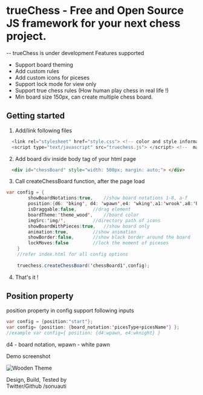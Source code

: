 # trueChess - Free and Open Source JS framework for your next chess project.
-- trueChess is under development
Features supported
- Support board theming
- Add custom rules
- Add custom icons for piceses 
- Support lock mode for view only
- Support true chess rules (How human play chess in real life !)
- Min board size 150px, can create multiple chess board.


## Getting started

1.  Add/link following files
```java
  <link rel="stylesheet" href="style.css"> <!-- color and style information -->
  <script type="text/javascript" src="truechess.js"> </script> <!--  main js file -->
```

2.  Add board div inside body tag of your html page

```html
  <div id="chessBoard" style="width: 500px; margin: auto;"> </div>
```

3.  Call createChessBoard function, after the page load

```java
var config = {
		showBoardNotations:true,	//show board notations 1-8, a-f
		position:{d6: 'bking', d4: 'wpawn',e4: 'wking',a1:'wrook',a8:'brook'}, // either "start" or position object
		isDraggable:false,		//drag element			
		boardTheme:'theme_wood',	//board color
		imgSrc:'img/',			//directory path of icons
		showBoardWithPieces:true,	//show board only
		animation:true, 		//show animation 
		showBorder:false,		//show black border around the board
		lockMoves:false			//lock the moment of piceses
	}
	//refer index.html for all config options
		
	truechess.createChessBoard('chessBoard1',config);

 ```
 
4.  That's it !

## Position property

position property in config support following inputs

```java
var config = {position:"start"};
var config= {position: {board_notation:'picesType+picesName'} };
//example var config={ position: {d4:wpawn, e4:wknight} }
```
	
d4 - board notation, wpawn  - white pawn



Demo screenshot

![Wooden Theme](https://github.com/sonuauti/trueChess/blob/main/examples/screenshot.png)


Design, Build, Tested by   
Twitter/Github /sonuauti
